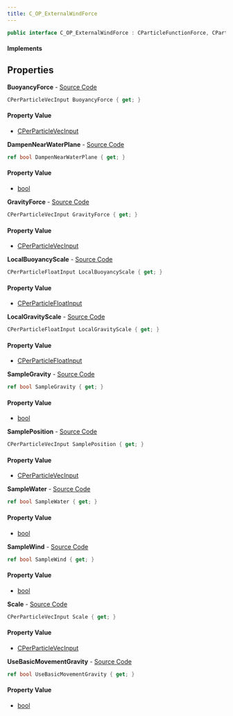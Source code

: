 ```yaml
---
title: C_OP_ExternalWindForce
---
```


```csharp
public interface C_OP_ExternalWindForce : CParticleFunctionForce, CParticleFunction, ISchemaClass<CParticleFunction>, ISchemaClass<CParticleFunctionForce>, ISchemaClass<C_OP_ExternalWindForce>, ISchemaField, ISchemaClass, INativeHandle
```

#### Implements

## Properties

**BuoyancyForce** - [Source Code](https://github.com/swiftly-solution/swiftlys2/blob/main/managed/src/SwiftlyS2.Generated/Schemas/Interfaces/C_OP_ExternalWindForce.cs#L36)

```csharp
CPerParticleVecInput BuoyancyForce { get; }
```

#### Property Value

- [CPerParticleVecInput](/docs/api/shared/schemadefinitions/cperparticlevecinput)

**DampenNearWaterPlane** - [Source Code](https://github.com/swiftly-solution/swiftlys2/blob/main/managed/src/SwiftlyS2.Generated/Schemas/Interfaces/C_OP_ExternalWindForce.cs#L24)

```csharp
ref bool DampenNearWaterPlane { get; }
```

#### Property Value

- [bool](https://learn.microsoft.com/dotnet/api/system.boolean)

**GravityForce** - [Source Code](https://github.com/swiftly-solution/swiftlys2/blob/main/managed/src/SwiftlyS2.Generated/Schemas/Interfaces/C_OP_ExternalWindForce.cs#L28)

```csharp
CPerParticleVecInput GravityForce { get; }
```

#### Property Value

- [CPerParticleVecInput](/docs/api/shared/schemadefinitions/cperparticlevecinput)

**LocalBuoyancyScale** - [Source Code](https://github.com/swiftly-solution/swiftlys2/blob/main/managed/src/SwiftlyS2.Generated/Schemas/Interfaces/C_OP_ExternalWindForce.cs#L34)

```csharp
CPerParticleFloatInput LocalBuoyancyScale { get; }
```

#### Property Value

- [CPerParticleFloatInput](/docs/api/shared/schemadefinitions/cperparticlefloatinput)

**LocalGravityScale** - [Source Code](https://github.com/swiftly-solution/swiftlys2/blob/main/managed/src/SwiftlyS2.Generated/Schemas/Interfaces/C_OP_ExternalWindForce.cs#L32)

```csharp
CPerParticleFloatInput LocalGravityScale { get; }
```

#### Property Value

- [CPerParticleFloatInput](/docs/api/shared/schemadefinitions/cperparticlefloatinput)

**SampleGravity** - [Source Code](https://github.com/swiftly-solution/swiftlys2/blob/main/managed/src/SwiftlyS2.Generated/Schemas/Interfaces/C_OP_ExternalWindForce.cs#L26)

```csharp
ref bool SampleGravity { get; }
```

#### Property Value

- [bool](https://learn.microsoft.com/dotnet/api/system.boolean)

**SamplePosition** - [Source Code](https://github.com/swiftly-solution/swiftlys2/blob/main/managed/src/SwiftlyS2.Generated/Schemas/Interfaces/C_OP_ExternalWindForce.cs#L16)

```csharp
CPerParticleVecInput SamplePosition { get; }
```

#### Property Value

- [CPerParticleVecInput](/docs/api/shared/schemadefinitions/cperparticlevecinput)

**SampleWater** - [Source Code](https://github.com/swiftly-solution/swiftlys2/blob/main/managed/src/SwiftlyS2.Generated/Schemas/Interfaces/C_OP_ExternalWindForce.cs#L22)

```csharp
ref bool SampleWater { get; }
```

#### Property Value

- [bool](https://learn.microsoft.com/dotnet/api/system.boolean)

**SampleWind** - [Source Code](https://github.com/swiftly-solution/swiftlys2/blob/main/managed/src/SwiftlyS2.Generated/Schemas/Interfaces/C_OP_ExternalWindForce.cs#L20)

```csharp
ref bool SampleWind { get; }
```

#### Property Value

- [bool](https://learn.microsoft.com/dotnet/api/system.boolean)

**Scale** - [Source Code](https://github.com/swiftly-solution/swiftlys2/blob/main/managed/src/SwiftlyS2.Generated/Schemas/Interfaces/C_OP_ExternalWindForce.cs#L18)

```csharp
CPerParticleVecInput Scale { get; }
```

#### Property Value

- [CPerParticleVecInput](/docs/api/shared/schemadefinitions/cperparticlevecinput)

**UseBasicMovementGravity** - [Source Code](https://github.com/swiftly-solution/swiftlys2/blob/main/managed/src/SwiftlyS2.Generated/Schemas/Interfaces/C_OP_ExternalWindForce.cs#L30)

```csharp
ref bool UseBasicMovementGravity { get; }
```

#### Property Value

- [bool](https://learn.microsoft.com/dotnet/api/system.boolean)

